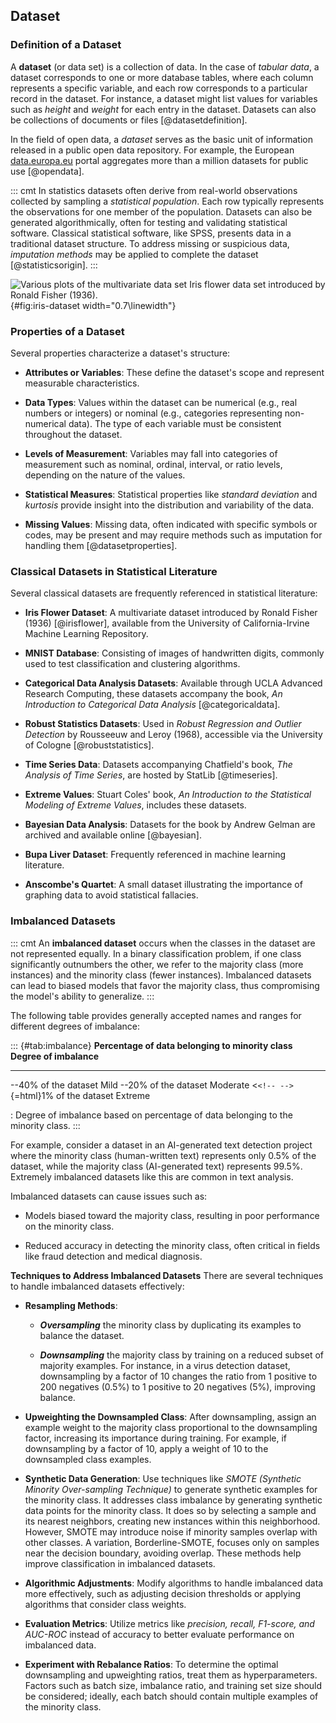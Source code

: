 ## Dataset

### Definition of a Dataset

A **dataset** (or data set) is a collection of data. In the case of
*tabular data*, a dataset corresponds to one or more database tables,
where each column represents a specific variable, and each row
corresponds to a particular record in the dataset. For instance, a
dataset might list values for variables such as *height* and *weight*
for each entry in the dataset. Datasets can also be collections of
documents or files [@datasetdefinition].

In the field of open data, a *dataset* serves as the basic unit of
information released in a public open data repository. For example, the
European [data.europa.eu](https://data.europa.eu) portal aggregates more
than a million datasets for public use [@opendata].

::: cmt
In statistics datasets often derive from real-world observations
collected by sampling a *statistical population*. Each row typically
represents the observations for one member of the population. Datasets
can also be generated algorithmically, often for testing and validating
statistical software. Classical statistical software, like SPSS,
presents data in a traditional dataset structure. To address missing or
suspicious data, *imputation methods* may be applied to complete the
dataset [@statisticsorigin].
:::

![Various plots of the multivariate data set Iris flower data set
introduced by Ronald Fisher
(1936).](img/iris-dataset.PNG){#fig:iris-dataset width="0.7\\linewidth"}

### Properties of a Dataset

Several properties characterize a dataset's structure:

-   **Attributes or Variables**: These define the dataset's scope and
    represent measurable characteristics.

-   **Data Types**: Values within the dataset can be numerical (e.g.,
    real numbers or integers) or nominal (e.g., categories representing
    non-numerical data). The type of each variable must be consistent
    throughout the dataset.

-   **Levels of Measurement**: Variables may fall into categories of
    measurement such as nominal, ordinal, interval, or ratio levels,
    depending on the nature of the values.

-   **Statistical Measures**: Statistical properties like *standard
    deviation* and *kurtosis* provide insight into the distribution and
    variability of the data.

-   **Missing Values**: Missing data, often indicated with specific
    symbols or codes, may be present and may require methods such as
    imputation for handling them [@datasetproperties].

### Classical Datasets in Statistical Literature

Several classical datasets are frequently referenced in statistical
literature:

-   **Iris Flower Dataset**: A multivariate dataset introduced by Ronald
    Fisher (1936) [@irisflower], available from the University of
    California-Irvine Machine Learning Repository.

-   **MNIST Database**: Consisting of images of handwritten digits,
    commonly used to test classification and clustering algorithms.

-   **Categorical Data Analysis Datasets**: Available through UCLA
    Advanced Research Computing, these datasets accompany the book, *An
    Introduction to Categorical Data Analysis* [@categoricaldata].

-   **Robust Statistics Datasets**: Used in *Robust Regression and
    Outlier Detection* by Rousseeuw and Leroy (1968), accessible via the
    University of Cologne [@robuststatistics].

-   **Time Series Data**: Datasets accompanying Chatfield's book, *The
    Analysis of Time Series*, are hosted by StatLib [@timeseries].

-   **Extreme Values**: Stuart Coles' book, *An Introduction to the
    Statistical Modeling of Extreme Values*, includes these datasets.

-   **Bayesian Data Analysis**: Datasets for the book by Andrew Gelman
    are archived and available online [@bayesian].

-   **Bupa Liver Dataset**: Frequently referenced in machine learning
    literature.

-   **Anscombe's Quartet**: A small dataset illustrating the importance
    of graphing data to avoid statistical fallacies.

### Imbalanced Datasets

::: cmt
An **imbalanced dataset** occurs when the classes in the dataset are not
represented equally. In a binary classification problem, if one class
significantly outnumbers the other, we refer to the majority class (more
instances) and the minority class (fewer instances). Imbalanced datasets
can lead to biased models that favor the majority class, thus
compromising the model's ability to generalize.
:::

The following table provides generally accepted names and ranges for
different degrees of imbalance:

::: {#tab:imbalance}
  **Percentage of data belonging to minority class**   **Degree of imbalance**
  ---------------------------------------------------- -------------------------
  --40% of the dataset                                 Mild
  --20% of the dataset                                 Moderate
  $<$`<!-- -->`{=html}1% of the dataset                Extreme

  : Degree of imbalance based on percentage of data belonging to the
  minority class.
:::

For example, consider a dataset in an AI-generated text detection
project where the minority class (human-written text) represents only
0.5% of the dataset, while the majority class (AI-generated text)
represents 99.5%. Extremely imbalanced datasets like this are common in
text analysis.

Imbalanced datasets can cause issues such as:

-   Models biased toward the majority class, resulting in poor
    performance on the minority class.

-   Reduced accuracy in detecting the minority class, often critical in
    fields like fraud detection and medical diagnosis.

**Techniques to Address Imbalanced Datasets** There are several
techniques to handle imbalanced datasets effectively:

-   **Resampling Methods**:

    -   ***Oversampling*** the minority class by duplicating its
        examples to balance the dataset.

    -   ***Downsampling*** the majority class by training on a reduced
        subset of majority examples. For instance, in a virus detection
        dataset, downsampling by a factor of 10 changes the ratio from 1
        positive to 200 negatives (0.5%) to 1 positive to 20 negatives
        (5%), improving balance.

-   **Upweighting the Downsampled Class**: After downsampling, assign an
    example weight to the majority class proportional to the
    downsampling factor, increasing its importance during training. For
    example, if downsampling by a factor of 10, apply a weight of 10 to
    the downsampled class examples.

-   **Synthetic Data Generation**: Use techniques like *SMOTE (Synthetic
    Minority Over-sampling Technique)* to generate synthetic examples
    for the minority class. It addresses class imbalance by generating
    synthetic data points for the minority class. It does so by
    selecting a sample and its nearest neighbors, creating new instances
    within this neighborhood. However, SMOTE may introduce noise if
    minority samples overlap with other classes. A variation,
    Borderline-SMOTE, focuses only on samples near the decision
    boundary, avoiding overlap. These methods help improve
    classification in imbalanced datasets.

-   **Algorithmic Adjustments**: Modify algorithms to handle imbalanced
    data more effectively, such as adjusting decision thresholds or
    applying algorithms that consider class weights.

-   **Evaluation Metrics**: Utilize metrics like *precision, recall,
    F1-score, and AUC-ROC* instead of accuracy to better evaluate
    performance on imbalanced data.

-   **Experiment with Rebalance Ratios**: To determine the optimal
    downsampling and upweighting ratios, treat them as hyperparameters.
    Factors such as batch size, imbalance ratio, and training set size
    should be considered; ideally, each batch should contain multiple
    examples of the minority class.
